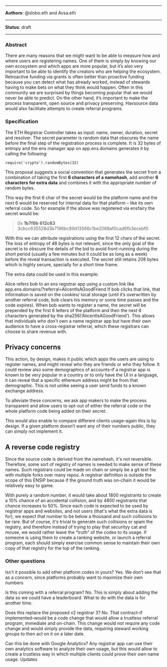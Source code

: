 
---
**Authors**: @slobo.eth and Avsa.eth

---
**Status**: draft

---

### Abstract

There are many reasons that we might want to be able to measure how and where users are registering names. One of them is simply by knowing our own ecosystem and which apps are more popular, but it’s also very important to be able to identify the creators who are helping the ecosystem. Retroactive funding via grants is often better than proactive funding because you can detect what has already worked, instead of stewards having to make bets on what they think would happen. Often in this community we are surprised by things becoming popular that we would never be able to predict. On the other hand, it’s important to make the process transparent, open source and privacy preserving. Havsource data would also facilitate attempts to create referral programs.

### Specification

The ETH Registrar Controller takes as input: name, owner, duration, secret and resolver. The secret parameter is random data that obscures the name before the final step of the registration process is complete. It is 32 bytes of entropy and the ens manager app on app.ens.domains generates it by calling the following:

`require('crypto').randomBytes(32)`

This proposal suggests a social convention that generates the secret from a combination of taking the first **6 characters of a namehash**, add another **6 characters for extra data** and combines it with the appropriate number of random bytes.

This way the first 6 char of the secret would be the platform name and the next 6 would be reserved for internal data for that platform – like its own referral code. So for example if the above was registered via ensfairy the secret would be:

> 0x **1b7f8b** **612c63** 3cbcc635528d3b7196bc89d13566c1be2068af0cad6fb3ecebf0

With this we can attribute registrations using the first 12 chars of the secret. The loss of entropy of 48 bytes is not relevant, since the only goal of the secret is to obscure the details of the bid to avoid front-running during the short period (usually a few minutes but it could be as long as a week) before the reveal transaction is executed. The secret still retains 208 bytes which is highly secure, specially for a short time frame.

The extra data could be used in this example:

Alice refers bob to an ens registrar app using a custom link like app.ens.domains/?referral=AlicentIsAGoodFriend
If bob clicks that link, that information is saved on the cookies/ local storage (until it’s overwritten by another referral code, bob clears his memory or some time passes and the code expires). When bob wants to register a name, the secret will be prepended by the first 6 letters of the platform and then the next 6 characters generated by the sha256(‘AlicentIsAGoodFriend’). This allows that individuals who don't own a name registrar app but have their own audience to have a cross-registrar referral, which these registrars can choose to share revenue with.


## Privacy concerns

This action, by design, makes it public which apps the users are using to register names, and might reveal who they are friends or who they follow. It could review also some demographics of accounts–if a registrar app is known to be very popular in a country or to only have the UI in a language, it can reveal that a specific ethereum address might be from that demographic. This is not unlike seeing a user send funds to a known exchange address.

To alleviate these concerns, we ask app makers to make the process transparent and allow users to opt-out of either the referral code or the whole platform code being added on their secret.

This would also enable to compare different clients usage–again this is by design. If a given platform doesn’t want any of their numbers public, they can simply not implement it.

## A reverse code registry

Since the source code is derived from the namehash, it's not reversible. Therefore, some sort of registry of names is needed to make sense of these names. Such registrars could be made on chain or simply be a git text file with multiple forks over many repos. A registrar definition is outside the scope of this ENSIP because if the ground truth was on-chain it would be relatively easy to game. 

With purely a random number, it would take about 1800 registrants to create a 10% chance of an accidental collision, and by 4800 registrants that chance increases to 50%. Since each code is expected to be used by registrar apps and websites, and not users (that's what the extra data is for), we expect that number to be below a thousand and such collisions to be rare. But of course, it's trivial to generate such collisions or spam the registry, and therefore instead of trying to play that securityy cat and mouse, we would rather leave the "truth" of the codes to its usage. If someone is using them to create a ranking website, or launch a referral program, each should simply exercise common sense to maintain their own copy of that registry for the top of the ranking.

### Other questions

Isn’t it possible to add other platform codes in yours? Yes. We don’t see that as a concern, since platforms probably want to maximize their own numbers

Is this coming with a referral program? No. This is simply about adding the data so we could have a leaderboard. What to do with the data is for another time.

Does this replace the proposed v2 registrar 3? No. That contract–if implemented–would be a code change that would allow a trustless referral program, immediate and on-chain. This change would not require any code change and would simply provide the data, requiring steward working groups to then act on it on a later date.

Can this be done with Google Analytics? Any registrar app can use their own analytics software to analyze their own usage, but this would allow to create a trustless way in which multiple clients could prove their own name usage.
Updates
